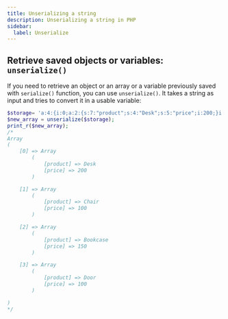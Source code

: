 ```yaml
---
title: Unserializing a string
description: Unserializing a string in PHP
sidebar:
  label: Unserialize
---
```


## Retrieve saved objects or variables: `unserialize()`

If you need to retrieve an object or an array or a variable previously saved with `serialize()` function, you can use `unserialize()`. It takes a string as input and tries to convert it in a usable variable:

```php
$storage= 'a:4:{i:0;a:2:{s:7:"product";s:4:"Desk";s:5:"price";i:200;}i:1;a:2:{s:7:"product";s:5:"Chair";s:5:"price";i:100;}i:2;a:2:{s:7:"product";s:8:"Bookcase";s:5:"price";i:150;}i:3;a:2:{s:7:"product";s:4:"Door";s:5:"price";i:100;}}';
$new_array = unserialize($storage);
print_r($new_array);
/*
Array
(
    [0] => Array
        (
            [product] => Desk
            [price] => 200
        )

    [1] => Array
        (
            [product] => Chair
            [price] => 100
        )

    [2] => Array
        (
            [product] => Bookcase
            [price] => 150
        )

    [3] => Array
        (
            [product] => Door
            [price] => 100
        )

)
*/
```
